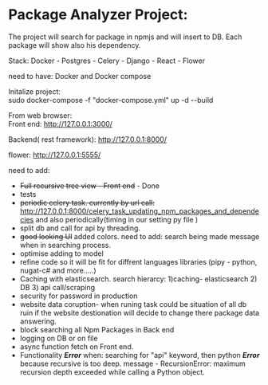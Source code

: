 
# Package Analyzer Project:

The project will search for package in npmjs and will insert to DB.
Each package will show also his dependency.

Stack: Docker - Postgres -  Celery - Django  - React - Flower

need to have:
Docker and Docker compose

Initalize project:  
sudo docker-compose -f "docker-compose.yml" up -d --build


From web browser:  
 Front end: 
    http://127.0.0.1:3000/

 Backend( rest framework): 
    http://127.0.0.1:8000/

 flower: 
    http://127.0.0.1:5555/



need to add:

- ~~Full recursive tree view - Front end~~ - Done    
- tests
- ~~periodic celery task. currently by url call:~~
 http://127.0.0.1:8000/celery_task_updating_npm_packages_and_dependecies and also periodically(timing in our setting py file )  
- split db and call for api by threading.
- ~~good looking UI~~ added colors. need to add:  search being made message  when in searching process.  
- optimise adding to model
- refine code so it will be fit for diffrent languages libraries (pipy - python, nugat-c#  and more.....)
- Caching with elasticsearch. search hierarcy: 1)caching- elasticsearch 2) DB 3) api call/scraping 
- security for password in production
- website data coruption- when runing task could be situation of all db ruin if the website destionation will decide to change there package data answering.
- block searching all  Npm Packages in Back end
- logging on DB or on file
- async function fetch on Front end. 
- Functionality _**Error**_ when: searching for "api" keyword, then python _**Error**_ because recursive is too deep.  message -   RecursionError: maximum recursion depth exceeded while calling a Python object.
